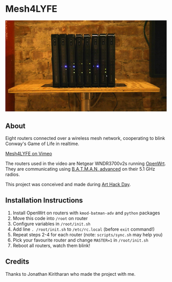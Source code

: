 # Mesh4LYFE

![Mesh4LYFE](https://github.com/boxysean/Mesh4LYFE/raw/master/images/mesh4lyfe.png)

## About

Eight routers connected over a wireless mesh network, cooperating to blink Conway's Game of Life in realtime.

[Mesh4LYFE on Vimeo](http://vimeo.com/35936030)

The routers used in the video are Netgear WNDR3700v2s running [OpenWrt](https://openwrt.org/). They are communicating using [B.A.T.M.A.N. advanced](http://www.open-mesh.org/wiki/batman-adv) on their 5.1 GHz radios.

This project was conceived and made during [Art Hack Day](http://arthackday.net/319scholes/).

## Installation Instructions

1. Install OpenWrt on routers with `kmod-batman-adv` and `python` packages
2. Move this code into `/root` on router
3. Configure variables in `/root/init.sh`
4. Add line `. /root/init.sh` to `/etc/rc.local` (before `exit` command!)
5. Repeat steps 2-4 for each router (note: `scripts/sync.sh` may help you)
6. Pick your favourite router and change `MASTER=1` in `/root/init.sh`
7. Reboot all routers, watch them blink!

## Credits

Thanks to Jonathan Kiritharan who made the project with me.
